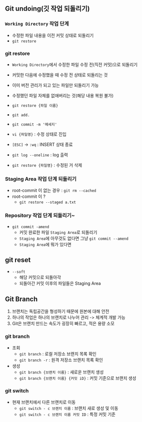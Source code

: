 ## Git undoing(깃 작업 되돌리기)
### `Working Directory` 작업 단계
- 수정한 파일 내용을 이전 커밋 상태로 되돌리기
- `git restore`

### git restore
- `Working Directory`에서 수정한 파일 수정 전(직전 커밋)으로 되돌리기
- 커밋한 다음에 수정했을 때 수정 전 상태로 되돌리는 것 
- 이미 버전 관리가 되고 있는 파일만 되돌리기 가능
- 수정했던 파일 자체를 없애버리는 것(해당 내용 복원 불가)
- `git restore {파일 이름}`

- `git add.`
- `git commit -m '메세지'`
- `vi {파일명}` : 수정 상태로 진입
- `[ESC]` -> `:wq` : INSERT 상태 종료
- `git log --oneline` : log 출력
- `git restore {파일명}` : 수정된 거 삭제


### Staging Area 작업 단계 되돌리기
- root-commit 이 없는 경우 : `git rm --cached`
- root-commit 이 ?
  - `git restore --staged a.txt`
  

### Repository 작업 단계 되돌리기~
- `git commit -amend`
  - 커밋 완료한 파일 `Staging Area`로 되돌리기
  - `Staging Area`에 아무것도 없다면 그냥 `git commit --amend`
  - `Staging Area`에 뭐가 있다면
  
## git reset
- `--soft`
  - 해당 커밋으로 되돌아각
  - 되돌아간 커밋 이후의 파일들은 Staging Area

## Git Branch
1. 브랜치는 독립공간을 형성하기 때문에 원본에 대해 안전
2. 하나의 작업은 하나의 브랜치로 나누어 관리 -> 체계적 개발 가능
3. Git은 브랜치 만드는 속도가 굉장히 빠르고, 적은 용량 소모

### git branch
- 조회
  - `git branch` : 로컬 저장소 브랜치 목록 확인
  - `git branch -r` : 원격 저장소 브랜치 목록 확인
- 생성
  - `git branch {브랜치 이름}` : 새로운 브랜치 생성
  - `git branch {브랜치 이름} {커밋 iD}` : 커밋 기준으로 브랜치 생성

### git switch
- 현재 브랜치에서 다른 브랜치로 이동
  - `git switch - c 브랜치 이름` : 브랜치 새로 생성 및 이동
  - `git switch - c 브랜치 이름 커밋 ID` : 특정 커밋 기준